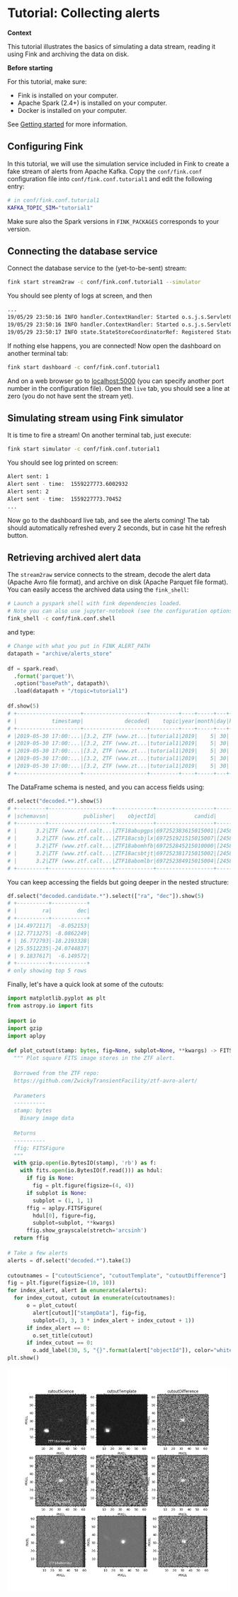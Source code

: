 # Tutorial: Collecting alerts

**Context**

This tutorial illustrates the basics of simulating a data stream, reading it using Fink and archiving the data on disk.

**Before starting**

For this tutorial, make sure:

* Fink is installed on your computer.
* Apache Spark (2.4+) is installed on your computer.
* Docker is installed on your computer.

See [Getting started](../index.md) for more information.

## Configuring Fink

In this tutorial, we will use the simulation service included in Fink to create a fake stream of alerts from Apache Kafka. Copy the `conf/fink.conf` configuration file into `conf/fink.conf.tutorial1` and edit the following entry:

```bash
# in conf/fink.conf.tutorial1
KAFKA_TOPIC_SIM="tutorial1"
```

Make sure also the Spark versions in `FINK_PACKAGES` corresponds to your version.

## Connecting the database service

Connect the database service to the (yet-to-be-sent) stream:

```bash
fink start stream2raw -c conf/fink.conf.tutorial1 --simulator
```

You should see plenty of logs at screen, and then

```bash
...
19/05/29 23:50:16 INFO handler.ContextHandler: Started o.s.j.s.ServletContextHandler@3b6e7b78{/SQL/execution/json,null,AVAILABLE,@Spark}
19/05/29 23:50:16 INFO handler.ContextHandler: Started o.s.j.s.ServletContextHandler@b374216{/static/sql,null,AVAILABLE,@Spark}
19/05/29 23:50:17 INFO state.StateStoreCoordinatorRef: Registered StateStoreCoordinator endpoint

```

If nothing else happens, you are connected! Now open the dashboard on another terminal tab:

```bash
fink start dashboard -c conf/fink.conf.tutorial1
```

And on a web browser go to [localhost:5000](localhost:5000) (you can specify another port number in the configuration file). Open the `live` tab, you should see a line at zero (you do not have sent the stream yet).

## Simulating stream using Fink simulator

It is time to fire a stream! On another terminal tab, just execute:

```bash
fink start simulator -c conf/fink.conf.tutorial1
```

You should see log printed on screen:

```bash
Alert sent: 1
Alert sent - time:  1559227773.6002932
Alert sent: 2
Alert sent - time:  1559227773.70452
...
```

Now go to the dashboard live tab, and see the alerts coming! The tab should automatically refreshed every 2 seconds, but in case hit the refresh button.

## Retrieving archived alert data

The `stream2raw` service connects to the stream, decode the alert data (Apache Avro file format), and archive on disk (Apache Parquet file format). You can easily access the archived data using the `fink_shell`:

```bash
# Launch a pyspark shell with fink dependencies loaded.
# Note you can also use jupyter-notebook (see the configuration options)
fink_shell -c conf/fink.conf.shell
```

and type:

```python
# Change with what you put in FINK_ALERT_PATH
datapath = "archive/alerts_store"

df = spark.read\
  .format('parquet')\
  .option("basePath", datapath)\
  .load(datapath + "/topic=tutorial1")

df.show(5)
# +--------------------+--------------------+---------+----+-----+---+----+
# |           timestamp|             decoded|    topic|year|month|day|hour|
# +--------------------+--------------------+---------+----+-----+---+----+
# |2019-05-30 17:00:...|[3.2, ZTF (www.zt...|tutorial1|2019|    5| 30|  17|
# |2019-05-30 17:00:...|[3.2, ZTF (www.zt...|tutorial1|2019|    5| 30|  17|
# |2019-05-30 17:00:...|[3.2, ZTF (www.zt...|tutorial1|2019|    5| 30|  17|
# |2019-05-30 17:00:...|[3.2, ZTF (www.zt...|tutorial1|2019|    5| 30|  17|
# |2019-05-30 17:00:...|[3.2, ZTF (www.zt...|tutorial1|2019|    5| 30|  17|
# +--------------------+--------------------+---------+----+-----+---+----+
```

The DataFrame schema is nested, and you can access fields using:

```python
df.select("decoded.*").show(5)
# +---------+--------------------+------------+------------------+--------------------+--------------------+--------------------+--------------------+--------------------+
# |schemavsn|           publisher|    objectId|            candid|           candidate|      prv_candidates|       cutoutScience|      cutoutTemplate|    cutoutDifference|
# +---------+--------------------+------------+------------------+--------------------+--------------------+--------------------+--------------------+--------------------+
# |      3.2|ZTF (www.ztf.calt...|ZTF18abupgps|697252383615015001|[2458451.7523843,...|[[2458423.7417014...|[candid6972523836...|[candid6972523836...|[candid6972523836...|
# |      3.2|ZTF (www.ztf.calt...|ZTF18acsbjlx|697251921515015007|[2458451.7519213,...|[[2458422.8142593...|[candid6972519215...|[candid6972519215...|[candid6972519215...|
# |      3.2|ZTF (www.ztf.calt...|ZTF18abomhfb|697252845215010000|[2458451.7528472,...|[[2458422.7657755...|[candid6972528452...|[candid6972528452...|[candid6972528452...|
# |      3.2|ZTF (www.ztf.calt...|ZTF18acsbtjt|697252381715015002|[2458451.7523843,...|[[2458423.7417014...|[candid6972523817...|[candid6972523817...|[candid6972523817...|
# |      3.2|ZTF (www.ztf.calt...|ZTF18abomlbr|697252384915015004|[2458451.7523843,...|[[2458423.7417014...|[candid6972523849...|[candid6972523849...|[candid6972523849...|
# +---------+--------------------+------------+------------------+--------------------+--------------------+--------------------+--------------------+--------------------+
```

You can keep accessing the fields but going deeper in the nested structure:

```python
df.select("decoded.candidate.*").select(["ra", "dec"]).show(5)
# +----------+-----------+
# |        ra|        dec|
# +----------+-----------+
# |14.4972117|  -8.052153|
# |12.7713275| -8.0862249|
# | 16.772793|-18.2193328|
# |25.5512235|-24.0744837|
# | 9.1837617|  -6.149572|
# +----------+-----------+
# only showing top 5 rows
```

Finally, let's have a quick look at some of the cutouts:

```python
import matplotlib.pyplot as plt
from astropy.io import fits

import io
import gzip
import aplpy

def plot_cutout(stamp: bytes, fig=None, subplot=None, **kwargs) -> FITSFigure:
  """ Plot square FITS image stores in the ZTF alert.

  Borrowed from the ZTF repo:
  https://github.com/ZwickyTransientFacility/ztf-avro-alert/

  Parameters
  ----------
  stamp: bytes
    Binary image data

  Returns
  ----------
  ffig: FITSFigure
  """
  with gzip.open(io.BytesIO(stamp), 'rb') as f:
    with fits.open(io.BytesIO(f.read())) as hdul:
      if fig is None:
        fig = plt.figure(figsize=(4, 4))
      if subplot is None:
        subplot = (1, 1, 1)
      ffig = aplpy.FITSFigure(
        hdul[0], figure=fig,
        subplot=subplot, **kwargs)
      ffig.show_grayscale(stretch='arcsinh')
  return ffig

# Take a few alerts
alerts = df.select("decoded.*").take(3)

cutoutnames = ["cutoutScience", "cutoutTemplate", "cutoutDifference"]
fig = plt.figure(figsize=(10, 10))
for index_alert, alert in enumerate(alerts):
  for index_cutout, cutout in enumerate(cutoutnames):
      o = plot_cutout(
        alert[cutout]["stampData"], fig=fig,
        subplot=(3, 3, 3 * index_alert + index_cutout + 1))
      if index_alert == 0:
        o.set_title(cutout)
      if index_cutout == 0:
        o.add_label(30, 5, "{}".format(alert["objectId"]), color="white")
plt.show()
```

![Screenshot](../img/cutouts.png)
